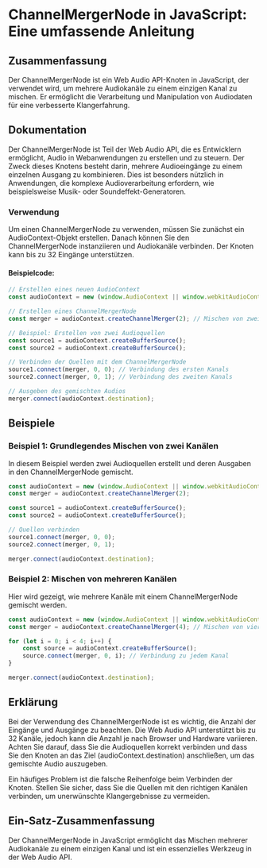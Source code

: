 <!--
Meta Description: # ChannelMergerNode in JavaScript: Eine umfassende Anleitung ## Zusammenfassung Der ChannelMergerNode ist ein Web Audio API-Knoten in JavaScript, der ...
Meta Keywords: audiocontext, der, channelmergernode, const, merger
-->

# ChannelMergerNode in JavaScript: Eine umfassende Anleitung

## Zusammenfassung
Der ChannelMergerNode ist ein Web Audio API-Knoten in JavaScript, der verwendet wird, um mehrere Audiokanäle zu einem einzigen Kanal zu mischen. Er ermöglicht die Verarbeitung und Manipulation von Audiodaten für eine verbesserte Klangerfahrung.

## Dokumentation
Der ChannelMergerNode ist Teil der Web Audio API, die es Entwicklern ermöglicht, Audio in Webanwendungen zu erstellen und zu steuern. Der Zweck dieses Knotens besteht darin, mehrere Audioeingänge zu einem einzelnen Ausgang zu kombinieren. Dies ist besonders nützlich in Anwendungen, die komplexe Audioverarbeitung erfordern, wie beispielsweise Musik- oder Soundeffekt-Generatoren.

### Verwendung
Um einen ChannelMergerNode zu verwenden, müssen Sie zunächst ein AudioContext-Objekt erstellen. Danach können Sie den ChannelMergerNode instanziieren und Audiokanäle verbinden. Der Knoten kann bis zu 32 Eingänge unterstützen.

#### Beispielcode:
```javascript
// Erstellen eines neuen AudioContext
const audioContext = new (window.AudioContext || window.webkitAudioContext)();

// Erstellen eines ChannelMergerNode
const merger = audioContext.createChannelMerger(2); // Mischen von zwei Kanälen

// Beispiel: Erstellen von zwei Audioquellen
const source1 = audioContext.createBufferSource();
const source2 = audioContext.createBufferSource();

// Verbinden der Quellen mit dem ChannelMergerNode
source1.connect(merger, 0, 0); // Verbindung des ersten Kanals
source2.connect(merger, 0, 1); // Verbindung des zweiten Kanals

// Ausgeben des gemischten Audios
merger.connect(audioContext.destination);
```

## Beispiele
### Beispiel 1: Grundlegendes Mischen von zwei Kanälen
In diesem Beispiel werden zwei Audioquellen erstellt und deren Ausgaben in den ChannelMergerNode gemischt.

```javascript
const audioContext = new (window.AudioContext || window.webkitAudioContext)();
const merger = audioContext.createChannelMerger(2);

const source1 = audioContext.createBufferSource();
const source2 = audioContext.createBufferSource();

// Quellen verbinden
source1.connect(merger, 0, 0);
source2.connect(merger, 0, 1);

merger.connect(audioContext.destination);
```

### Beispiel 2: Mischen von mehreren Kanälen
Hier wird gezeigt, wie mehrere Kanäle mit einem ChannelMergerNode gemischt werden.

```javascript
const audioContext = new (window.AudioContext || window.webkitAudioContext)();
const merger = audioContext.createChannelMerger(4); // Mischen von vier Kanälen

for (let i = 0; i < 4; i++) {
    const source = audioContext.createBufferSource();
    source.connect(merger, 0, i); // Verbindung zu jedem Kanal
}

merger.connect(audioContext.destination);
```

## Erklärung
Bei der Verwendung des ChannelMergerNode ist es wichtig, die Anzahl der Eingänge und Ausgänge zu beachten. Die Web Audio API unterstützt bis zu 32 Kanäle, jedoch kann die Anzahl je nach Browser und Hardware variieren. Achten Sie darauf, dass Sie die Audioquellen korrekt verbinden und dass Sie den Knoten an das Ziel (audioContext.destination) anschließen, um das gemischte Audio auszugeben.

Ein häufiges Problem ist die falsche Reihenfolge beim Verbinden der Knoten. Stellen Sie sicher, dass Sie die Quellen mit den richtigen Kanälen verbinden, um unerwünschte Klangergebnisse zu vermeiden.

## Ein-Satz-Zusammenfassung
Der ChannelMergerNode in JavaScript ermöglicht das Mischen mehrerer Audiokanäle zu einem einzigen Kanal und ist ein essenzielles Werkzeug in der Web Audio API.